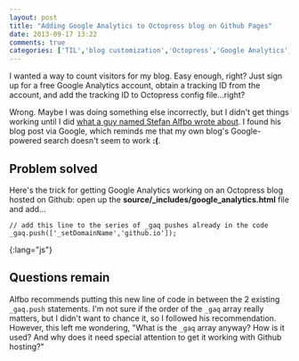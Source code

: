 ```yaml
---
layout: post
title: "Adding Google Analytics to Octopress blog on Github Pages"
date: 2013-09-17 13:22
comments: true
categories: ['TIL','blog customization','Octopress','Google Analytics','Github Pages']
---
```

I wanted a way to count visitors for my blog. Easy enough, right? Just sign up for a free Google Analytics account, obtain a tracking ID from the account, and add the tracking ID to Octopress config file...right?

Wrong. Maybe I was doing something else incorrectly, but I didn't get things working until I did [what a guy named Stefan Alfbo wrote about](stefanalfbo.github.io/blog/2013/04/17/octopress-google-analytics-github-pages/). I found his blog post via Google, which reminds me that my own blog's Google-powered search doesn't seem to work **:(**.

## Problem solved

Here's the trick for getting Google Analytics working on an Octopress blog hosted on Github: open up the **source/\_includes/google\_analytics.html** file and add...

~~~
// add this line to the series of _gaq pushes already in the code
_gaq.push(['_setDomainName','github.io']);
~~~
{:lang="js"}

## Questions remain

Alfbo recommends putting this new line of code in between the 2 existing `_gaq.push` statements. I'm not sure if the order of the `_gaq` array really matters, but I didn't want to chance it, so I followed his recommendation. However, this left me wondering, "What is the `_gaq` array anyway? How is it used? And why does it need special attention to get it working with Github hosting?"